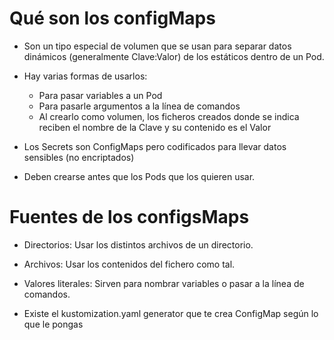 # Qué son los configMaps

- Son un tipo especial de volumen que se usan para separar datos dinámicos (generalmente Clave:Valor) de los estáticos dentro de un Pod.

- Hay varias formas de usarlos:
    - Para pasar variables a un Pod
    - Para pasarle argumentos a la línea de comandos
    - Al crearlo como volumen, los ficheros creados donde se indica reciben el nombre de la Clave y su contenido es el Valor

- Los Secrets son ConfigMaps pero codificados para llevar datos sensibles (no encriptados)

- Deben crearse antes que los Pods que los quieren usar.


# Fuentes de los configsMaps

- Directorios: Usar los distintos archivos de un directorio.
- Archivos: Usar los contenidos del fichero como tal.
- Valores literales: Sirven para nombrar variables o pasar a la línea de comandos.

- Existe el kustomization.yaml generator que te crea ConfigMap según lo que le pongas